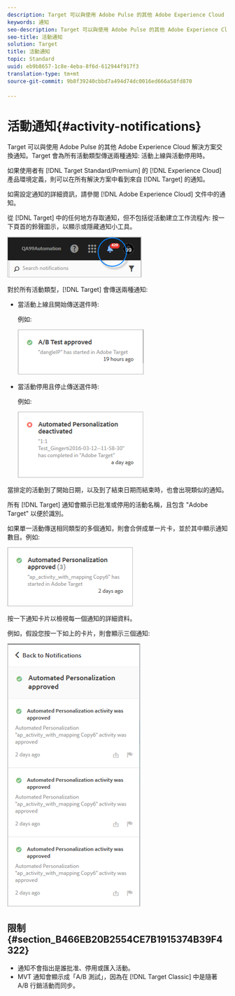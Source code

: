 ```yaml
---
description: Target 可以與使用 Adobe Pulse 的其他 Adobe Experience Cloud 解決方案交換通知。Target 會為所有活動類型傳送兩種通知，分別是在活動上線與活動停用的時候。
keywords: 通知
seo-description: Target 可以與使用 Adobe Pulse 的其他 Adobe Experience Cloud 解決方案交換通知。Target 會為所有活動類型傳送兩種通知，分別是在活動上線與活動停用的時候。
seo-title: 活動通知
solution: Target
title: 活動通知
topic: Standard
uuid: eb9b8657-1c8e-4eba-8f6d-612944f917f3
translation-type: tm+mt
source-git-commit: 9b8f39240cbbd7a494d74dc0016ed666a58fd870

---
```



# 活動通知{#activity-notifications}

Target 可以與使用 Adobe Pulse 的其他 Adobe Experience Cloud 解決方案交換通知。Target 會為所有活動類型傳送兩種通知: 活動上線與活動停用時。

如果使用者有 [!DNL Target Standard/Premium] 的 [!DNL Experience Cloud] 產品環境定義，則可以在所有解決方案中看到來自 [!DNL Target] 的通知。

如需設定通知的詳細資訊，請參閱 [](https://marketing.adobe.com/resources/help/en_US/mcloud/notifications.html)[!DNL Adobe Experience Cloud] 文件中的通知。

從 [!DNL Target] 中的任何地方存取通知，但不包括從活動建立工作流程內: 按一下頁首的鈴聲圖示，以顯示或隱藏通知小工具。

![](assets/notifications-shell.png)

對於所有活動類型，[!DNL Target] 會傳送兩種通知:

* 當活動上線且開始傳送選件時:

   例如:

   ![](assets/notif_app.png)

* 當活動停用且停止傳送選件時:

   例如:

   ![](assets/notif-deact.png)

當排定的活動到了開始日期，以及到了結束日期而結束時，也會出現類似的通知。

所有 [!DNL Target] 通知會顯示已批准或停用的活動名稱，且包含 &quot;Adobe Target&quot; 以便於識別。

如果單一活動傳送相同類型的多個通知，則會合併成單一片卡，並於其中顯示通知數目。例如:

![](assets/notif-multi.png)

按一下通知卡片以檢視每一個通知的詳細資料。

例如，假設您按一下如上的卡片，則會顯示三個通知:

![](assets/notif-multi-open.png)

## 限制 {#section_B466EB20B2554CE7B1915374B39F4322}

* 通知不會指出是誰批准、停用或匯入活動。
* MVT 通知會顯示成「A/B 測試」，因為在 [!DNL Target Classic] 中是隨著 A/B 行銷活動而同步。

